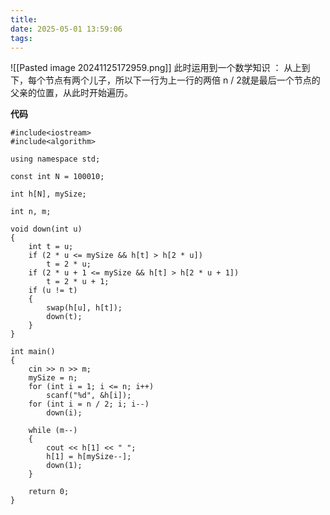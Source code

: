 ```yaml
---
title: 
date: 2025-05-01 13:59:06
tags:
---
```


![[Pasted image 20241125172959.png]]
此时运用到一个数学知识 ： 从上到下，每个节点有两个儿子，所以下一行为上一行的两倍
n / 2就是最后一个节点的父亲的位置，从此时开始遍历。

**代码**
~~~
#include<iostream> 
#include<algorithm>

using namespace std;

const int N = 100010;

int h[N], mySize;

int n, m;

void down(int u)
{
    int t = u;
    if (2 * u <= mySize && h[t] > h[2 * u])
        t = 2 * u;
    if (2 * u + 1 <= mySize && h[t] > h[2 * u + 1])
        t = 2 * u + 1;
    if (u != t)
    {
        swap(h[u], h[t]);
        down(t);
    }
}

int main()
{
    cin >> n >> m;
    mySize = n;
    for (int i = 1; i <= n; i++)
        scanf("%d", &h[i]);
    for (int i = n / 2; i; i--)
        down(i);

    while (m--)
    {
        cout << h[1] << " ";
        h[1] = h[mySize--];
        down(1);
    }

    return 0;
}

~~~